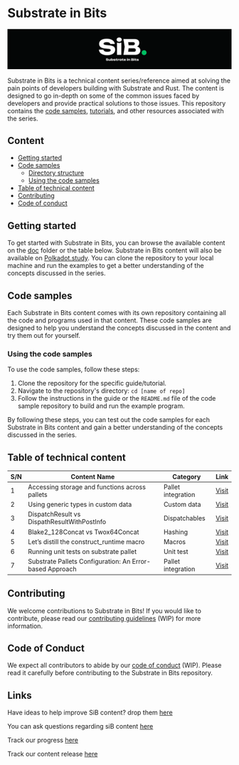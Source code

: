# Substrate in Bits

![Substrate in Bits](./Images/sibbb.png)


Substrate in Bits is a technical content series/reference aimed at solving the pain points of developers building with Substrate and Rust. The content is designed to go in-depth on some of the common issues faced by developers and provide practical solutions to those issues. This repository contains the [code samples](https://github.com/Chondria/SiB/tree/main/Sandbox), [tutorials](https://github.com/Chondria/SiB/tree/main/docs), and other resources associated with the series.


## Content
- [Getting started](#getting-started)
- [Code samples](#code-samples)
  - [Directory structure](#directory-structure)
  - [Using the code samples](#using-the-code-samples)
- [Table of technical content](#table-of-technical-content)
- [Contributing](#contributing)
- [Code of conduct](#code-of-conduct)

## Getting started
To get started with Substrate in Bits, you can browse the available content on the [doc](https://github.com/Chondria/SiB/tree/main/docs) folder or the table below. Substrate in Bits content will also be available on [Polkadot.study](https://polkadot.study). You can clone the repository to your local machine and run the examples to get a better understanding of the concepts discussed in the series.

## Code samples
Each Substrate in Bits content comes with its own repository containing all the code and programs used in that content. These code samples are designed to help you understand the concepts discussed in the content and try them out for yourself. 


### Using the code samples
To use the code samples, follow these steps:

1. Clone the repository for the specific guide/tutorial. 
2. Navigate to the repository's directory: `cd [name of repo]`
3. Follow the instructions in the guide or the `README.md` file of the code sample repository to build and run the example program.

By following these steps, you can test out the code samples for each Substrate in Bits content and gain a better understanding of the concepts discussed in the series.

## Table of technical content

| S/N | Content Name | Category | Link |
| --- | --- | --- | --- |
| 1 | Accessing storage and functions across pallets | Pallet integration | [Visit](https://polkadot.study/tutorials/substrate-in-bits/docs/accessing-storage-and-functions-across-pallets) |
| 2 | Using generic types in custom data | Custom data | [Visit](https://polkadot.study/tutorials/substrate-in-bits/docs/using-generic-type-in-custom-data) |
| 3 | DispatchResult vs DispathResultWithPostInfo | Dispatchables | [Visit](https://polkadot.study/tutorials/substrate-in-bits/docs/DispatchResult%20vs%20DispathResultWithPostInfo) |
| 4 | Blake2_128Concat vs Twox64Concat | Hashing | [Visit](https://polkadot.study/tutorials/substrate-in-bits/docs/Blake2_128Concat%20vs%20Twox64Concat) |
| 5 | Let’s distill the construct_runtime macro | Macros | [Visit](https://polkadot.study/tutorials/substrate-in-bits/docs/Let%E2%80%99s%20distill%20the%20construct_runtime%20macro) |
| 6 | Running unit tests on substrate pallet | Unit test | [Visit](https://polkadot.study/tutorials/substrate-in-bits/docs/Running-unit-test-on-substrate-pallet) |
| 7 | Substrate Pallets Configuration: An Error-based Approach | Pallet integration | [Visit](https://polkadot.study/tutorials/substrate-in-bits/docs/Substrate%20Pallets%20Configuration:%20An%20Error-based%20Approach) |



## Contributing
We welcome contributions to Substrate in Bits! If you would like to contribute, please read our [contributing guidelines](https://github.com/Chondria/SiB/blob/main/CONTRIBUTING.md) (WIP) for more information.

## Code of Conduct
We expect all contributors to abide by our [code of conduct](https://github.com/Chondria/SiB/blob/main/CODE_OF_CONDUCT.md) (WIP). Please read it carefully before contributing to the Substrate in Bits repository.

## Links
Have ideas to help improve SiB content? drop them [here](https://github.com/Chondria/SiB/discussions/categories/ideas)

You can ask questions regarding siB content [here](https://github.com/Chondria/SiB/discussions/categories/q-a)

Track our progress [here](https://airtable.com/shrrqq3AdMIbaJ4xT)

Track our content release [here](https://airtable.com/shrogrBF0CJ4caIYL)
